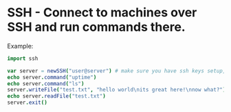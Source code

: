 
# SSH - Connect to machines over SSH and run commands there.

Example:

```nim
import ssh

var server = newSSH("user@server") # make sure you have ssh keys setup, password not supported
echo server.command("uptime")
echo server.command("ls")
server.writeFile("test.txt", "hello world\nits great here!\nnow what?")
echo server.readFile("test.txt")
server.exit()
```
